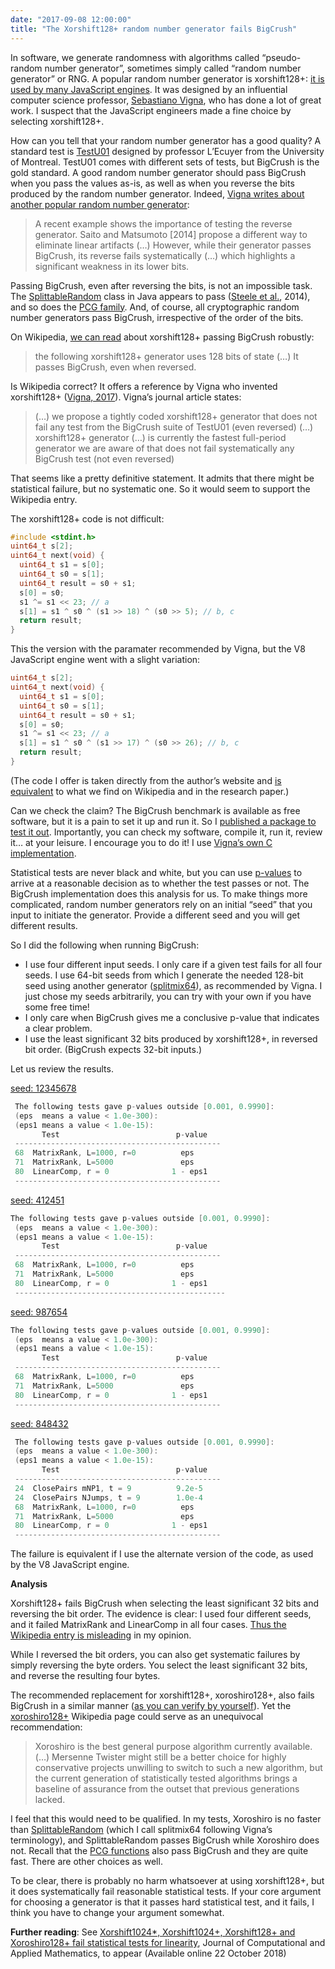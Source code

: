 ```yaml
---
date: "2017-09-08 12:00:00"
title: "The Xorshift128+ random number generator fails BigCrush"
---
```




In software, we generate randomness with algorithms called &ldquo;pseudo-random number generator&rdquo;, sometimes simply called &ldquo;random number generator&rdquo; or RNG. A popular random number generator is xorshift128+: [it is used by many JavaScript engines](https://v8project.blogspot.ca/2015/12/theres-mathrandom-and-then-theres.html). It was designed by an influential computer science professor, [Sebastiano Vigna](http://vigna.di.unimi.it/), who has done a lot of great work. I suspect that the JavaScript engineers made a fine choice by selecting xorshift128+.

How can you tell that your random number generator has a good quality? A standard test is [TestU01](http://simul.iro.umontreal.ca/testu01/) designed by professor L&rsquo;Ecuyer from the University of Montreal. TestU01 comes with different sets of tests, but BigCrush is the gold standard. A good random number generator should pass BigCrush when you pass the values as-is, as well as when you reverse the bits produced by the random number generator. Indeed, [Vigna writes about another popular random number generator](https://arxiv.org/pdf/1402.6246.pdf):

> A recent example shows the importance of testing the reverse generator. Saito and Matsumoto [2014] propose a different way to eliminate linear artifacts (&hellip;) However, while their generator passes BigCrush, its reverse fails systematically (&hellip;) which highlights a significant weakness in its lower bits.


Passing BigCrush, even after reversing the bits, is not an impossible task. The [SplittableRandom](https://docs.oracle.com/javase/8/docs/api/java/util/SplittableRandom.html) class in Java appears to pass ([Steele et al.](http://gee.cs.oswego.edu/dl/papers/oopsla14.pdf), 2014), and so does the [PCG family](http://www.pcg-random.org/). And, of course, all cryptographic random number generators pass BigCrush, irrespective of the order of the bits.

On Wikipedia, [we can read](https://en.wikipedia.org/wiki/Xorshift) about xorshift128+ passing BigCrush robustly:

> the following xorshift128+ generator uses 128 bits of state (&hellip;) It passes BigCrush, even when reversed.


Is Wikipedia correct? It offers a reference by Vigna who invented xorshift128+ ([Vigna, 2017](http://www.sciencedirect.com/science/article/pii/S0377042716305301)). Vigna&rsquo;s journal article states:

> (&hellip;) we propose a tightly coded xorshift128+ generator that does not fail any test from the BigCrush suite of TestU01 (even reversed) (&hellip;) xorshift128+ generator (&hellip;) is currently the fastest full-period generator we are aware of that does not fail systematically any BigCrush test (not even reversed)


That seems like a pretty definitive statement. It admits that there might be statistical failure, but no systematic one. So it would seem to support the Wikipedia entry.

The xorshift128+ code is not difficult:
```C
#include <stdint.h>
uint64_t s[2];
uint64_t next(void) {
  uint64_t s1 = s[0];
  uint64_t s0 = s[1];
  uint64_t result = s0 + s1;
  s[0] = s0;
  s1 ^= s1 << 23; // a
  s[1] = s1 ^ s0 ^ (s1 >> 18) ^ (s0 >> 5); // b, c
  return result;
}
```


This the version with the paramater recommended by Vigna, but the V8 JavaScript engine went with a slight variation:
```C
uint64_t s[2];
uint64_t next(void) {
  uint64_t s1 = s[0];
  uint64_t s0 = s[1];
  uint64_t result = s0 + s1;
  s[0] = s0;
  s1 ^= s1 << 23; // a
  s[1] = s1 ^ s0 ^ (s1 >> 17) ^ (s0 >> 26); // b, c
  return result;
}
```


(The code I offer is taken directly from the author&rsquo;s website and [is equivalent](https://github.com/lemire/testingRNG/tree/master/unit) to what we find on Wikipedia and in the research paper.)

Can we check the claim? The BigCrush benchmark is available as free software, but it is a pain to set it up and run it. So I [published a package to test it out](https://github.com/lemire/testingRNG). Importantly, you can check my software, compile it, run it, review it&hellip; at your leisure. I encourage you to do it! I use [Vigna&rsquo;s own C implementation](https://github.com/lemire/testingRNG/blob/master/source/xorshift128plus.h).

Statistical tests are never black and white, but you can use [p-values](https://en.wikipedia.org/wiki/P-value) to arrive at a reasonable decision as to whether the test passes or not. The BigCrush implementation does this analysis for us. To make things more complicated, random number generators rely on an initial &ldquo;seed&rdquo; that you input to initiate the generator. Provide a different seed and you will get different results.

So I did the following when running BigCrush:

- I use four different input seeds. I only care if a given test fails for all four seeds. I use 64-bit seeds from which I generate the needed 128-bit seed using another generator ([splitmix64](https://github.com/lemire/testingRNG/blob/master/source/splitmix64.h)), as recommended by Vigna. I just chose my seeds arbitrarily, you can try with your own if you have some free time!
- I only care when BigCrush gives me a conclusive p-value that indicates a clear problem.
- I use the least significant 32 bits produced by xorshift128+, in reversed bit order. (BigCrush expects 32-bit inputs.)


Let us review the results.

[seed: 12345678](https://github.com/lemire/testingRNG/blob/master/testu01/results/testxorshift128plus-z-b.log)
```C
 The following tests gave p-values outside [0.001, 0.9990]:
 (eps  means a value < 1.0e-300):
 (eps1 means a value < 1.0e-15):
       Test                          p-value
 ----------------------------------------------
 68  MatrixRank, L=1000, r=0          eps  
 71  MatrixRank, L=5000               eps  
 80  LinearComp, r = 0              1 - eps1
 ----------------------------------------------
```


[seed: 412451](https://github.com/lemire/testingRNG/blob/master/testu01/results/testxorshift128plus-S412451-z-b.log)
```C
The following tests gave p-values outside [0.001, 0.9990]:
 (eps  means a value < 1.0e-300):
 (eps1 means a value < 1.0e-15):
       Test                          p-value
 ----------------------------------------------
 68  MatrixRank, L=1000, r=0          eps  
 71  MatrixRank, L=5000               eps  
 80  LinearComp, r = 0              1 - eps1
 -----------------------------------------------
```


[seed: 987654](https://github.com/lemire/testingRNG/blob/master/testu01/results/testxorshift128plus-S987654-z-b.log)
```C
The following tests gave p-values outside [0.001, 0.9990]:
 (eps  means a value < 1.0e-300):
 (eps1 means a value < 1.0e-15):
       Test                          p-value
 ----------------------------------------------
 68  MatrixRank, L=1000, r=0          eps  
 71  MatrixRank, L=5000               eps  
 80  LinearComp, r = 0              1 - eps1
 ----------------------------------------------
```


[seed: 848432](https://github.com/lemire/testingRNG/blob/master/testu01/results/testxorshift128plus-S848432-z-b.log)
```C
 The following tests gave p-values outside [0.001, 0.9990]:
 (eps  means a value < 1.0e-300):
 (eps1 means a value < 1.0e-15):
       Test                          p-value
 ----------------------------------------------
 24  ClosePairs mNP1, t = 9          9.2e-5
 24  ClosePairs NJumps, t = 9        1.0e-4
 68  MatrixRank, L=1000, r=0          eps  
 71  MatrixRank, L=5000               eps  
 80  LinearComp, r = 0              1 - eps1
 ----------------------------------------------
```


The failure is equivalent if I use the alternate version of the code, as used by the V8 JavaScript engine.

__Analysis__

Xorshift128+ fails BigCrush when selecting the least significant 32 bits and reversing the bit order. The evidence is clear: I used four different seeds, and it failed MatrixRank and LinearComp in all four cases. [Thus the Wikipedia entry is misleading](https://en.wikipedia.org/wiki/Xorshift) in my opinion.

While I reversed the bit orders, you can also get systematic failures by simply reversing the byte orders. You select the least significant 32 bits, and reverse the resulting four bytes.

The recommended replacement for xorshift128+, xoroshiro128+, also fails BigCrush in a similar manner ([as you can verify by yourself](https://github.com/lemire/testingRNG)). Yet the [xoroshiro128+](https://en.wikipedia.org/wiki/Xoroshiro128%2B) Wikipedia page could serve as an unequivocal recommendation:

> Xoroshiro is the best general purpose algorithm currently available. (&hellip;) Mersenne Twister might still be a better choice for highly conservative projects unwilling to switch to such a new algorithm, but the current generation of statistically tested algorithms brings a baseline of assurance from the outset that previous generations lacked.


I feel that this would need to be qualified. In my tests, Xoroshiro is no faster than [SplittableRandom](https://docs.oracle.com/javase/8/docs/api/java/util/SplittableRandom.html) (which I call splitmix64 following Vigna&rsquo;s terminology), and SplittableRandom passes BigCrush while Xoroshiro does not. Recall that the [PCG functions](http://www.pcg-random.org/) also pass BigCrush and they are quite fast. There are other choices as well.

To be clear, there is probably no harm whatsoever at using xorshift128+, but it does systematically fail reasonable statistical tests. If your core argument for choosing a generator is that it passes hard statistical test, and it fails, I think you have to change your argument somewhat.

__Further reading__: See [Xorshift1024*, Xorshift1024+, Xorshift128+ and Xoroshiro128+ fail statistical tests for linearity](https://www.sciencedirect.com/science/article/pii/S0377042718306265?dgcid=author), Journal of Computational and Applied Mathematics, to appear (Available online 22 October 2018)

